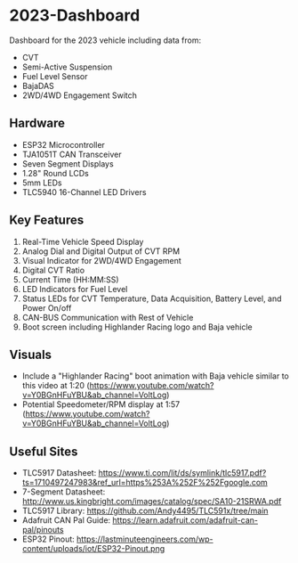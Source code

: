 # 2023-Dashboard

Dashboard for the 2023 vehicle including data from:
* CVT
* Semi-Active Suspension
* Fuel Level Sensor
* BajaDAS
* 2WD/4WD Engagement Switch

## Hardware

* ESP32 Microcontroller
* TJA1051T CAN Transceiver
* Seven Segment Displays
* 1.28" Round LCDs
* 5mm LEDs
* TLC5940 16-Channel LED Drivers

## Key Features

1. Real-Time Vehicle Speed Display
2. Analog Dial and Digital Output of CVT RPM
3. Visual Indicator for 2WD/4WD Engagement
4. Digital CVT Ratio
5. Current Time (HH:MM:SS)
6. LED Indicators for Fuel Level
7. Status LEDs for CVT Temperature, Data Acquisition, Battery Level, and Power On/off
8. CAN-BUS Communication with Rest of Vehicle
9. Boot screen including Highlander Racing logo and Baja vehicle

## Visuals

* Include a "Highlander Racing" boot animation with Baja vehicle similar to this video at 1:20 (https://www.youtube.com/watch?v=Y0BGnHFuYBU&ab_channel=VoltLog)
* Potential Speedometer/RPM display at 1:57 (https://www.youtube.com/watch?v=Y0BGnHFuYBU&ab_channel=VoltLog)

## Useful Sites
* TLC5917 Datasheet: https://www.ti.com/lit/ds/symlink/tlc5917.pdf?ts=1710497247983&ref_url=https%253A%252F%252Fgoogle.com
* 7-Segment Datasheet: http://www.us.kingbright.com/images/catalog/spec/SA10-21SRWA.pdf
* TLC5917 Library: https://github.com/Andy4495/TLC591x/tree/main
* Adafruit CAN Pal Guide: https://learn.adafruit.com/adafruit-can-pal/pinouts
* ESP32 Pinout: https://lastminuteengineers.com/wp-content/uploads/iot/ESP32-Pinout.png

